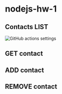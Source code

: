# nodejs-hw-1

## Contacts LIST

![GitHub actions settings](https://monosnap.com/file/86VfT5RejgmYaizUtehYSZm2ANUYPs)

## GET contact

## ADD contact

## REMOVE contact
